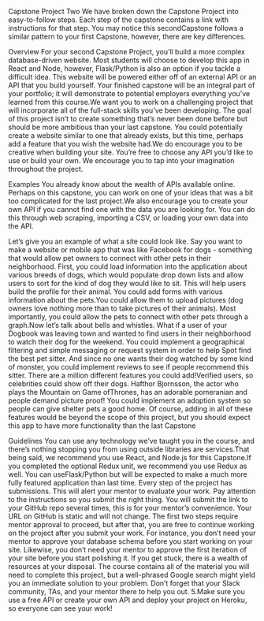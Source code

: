 Capstone Project Two
We have broken down the Capstone Project into easy-to-follow steps. Each step of the capstone contains a link with instructions for that step. You may notice this secondCapstone follows a similar pattern to your first Capstone, however, there are key differences.

Overview
For your second Capstone Project, you’ll build a more complex database-driven website. Most students will choose to develop this app in React and Node, however, Flask/Python is also an option if you tackle a difficult idea. This website will be powered either off of an external API or an API that you build yourself. Your finished capstone will be an integral part of your portfolio; it will demonstrate to potential employers everything you’ve learned from this course.We want you to work on a challenging project that will incorporate all of the full-stack skills you’ve been developing. The goal of this project isn’t to create something that’s never been done before but should be more ambitious than your last capstone. You could potentially create a website similar to one that already exists, but this time, perhaps add a feature that you wish the website had.We do encourage you to be creative when building your site. You’re free to choose any API you’d like to use or build your own. We encourage you to tap into your imagination throughout the project.

Examples
You already know about the wealth of APIs available online. Perhaps on this capstone, you can work on one of your ideas that was a bit too complicated for the last project.We also encourage you to create your own API if you cannot find one with the data you are looking for. You can do this through web scraping, importing a CSV, or loading your own data into the API.

Let’s give you an example of what a site could look like. Say you want to make a website or mobile app that was like Facebook for dogs - something that would allow pet owners to connect with other pets in their neighborhood. First, you could load information into the application about various breeds of dogs, which would populate drop down lists and allow users to sort for the kind of dog they would like to sit. This will help users build the profile for their animal. You could add forms with various information about the pets.You could allow them to upload pictures (dog owners love nothing more than to take pictures of their animals). Most importantly, you could allow the pets to connect with other pets through a graph.Now let’s talk about bells and whistles. What if a user of your Dogbook was leaving town and wanted to find users in their neighborhood to watch their dog for the weekend. You could implement a geographical filtering and simple messaging or request system in order to help Spot find the best pet sitter. And since no one wants their dog watched by some kind of monster, you could implement reviews to see if people recommend this sitter. There are a million different features you could add!Verified users, so celebrities could show off their dogs. Hafthor Bjornsson, the actor who plays the Mountain on Game ofThrones, has an adorable pomeranian and people demand picture proof! You could implement an adoption system so people can give shelter pets a good home. Of course, adding in all of these features would be beyond the scope of this project, but you should expect this app to have more functionality than the last Capstone

Guidelines
You can use any technology we’ve taught you in the course, and there’s nothing stopping you from using outside libraries are services.That being said, we recommend you use React, and Node.js for this Capstone.If you completed the optional Redux unit, we recommend you use Redux as well. You can useFlask/Python but will be expected to make a much more fully featured application than last time.
Every step of the project has submissions. This will alert your mentor to evaluate your work. Pay attention to the instructions so you submit the right thing. You will submit the link to your GitHub repo several times, this is for your mentor’s convenience. Your URL on GitHub is static and will not change.
The first two steps require mentor approval to proceed, but after that, you are free to continue working on the project after you submit your work. For instance, you don’t need your mentor to approve your database schema before you start working on your site. Likewise, you don’t need your mentor to approve the first iteration of your site before you start polishing it.
If you get stuck, there is a wealth of resources at your disposal. The course contains all of the material you will need to complete this project, but a well-phrased Google search might yield you an immediate solution to your problem. Don’t forget that your Slack community, TAs, and your mentor there to help you out. 5.Make sure you use a free API or create your own API and deploy your project on Heroku, so everyone can see your work!